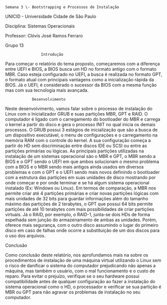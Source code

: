	Semana 3 \- Bootstrapping e Processos de Instalação

UNICID \- Universidade Cidade de São Paulo

Disciplina: Sistemas Operacionais

Professor: Clóvis José Ramos Ferraro

Grupo 13

					Introdução

Para começar o relatório do tema proposto, começaremos com a diferença entre UEFI e BIOS, a BIOS busca um HD no formato antigo com o formato MBR. Caso esteja configurado no UEFI, a busca é realizada no formato GPT, o formato atual com principais vantagens como a inicialização rápida da BIOS. Já o UEFI, é considerado o sucessor da BIOS com a mesma função mas com sua tecnologia mais avançada.

				Desenvolvimento

Neste desenvolvimento, vamos falar sobre o processo de instalação do Linux com o Inicializador GRUB e suas partições MBR, GPT e RAID. O computador é ligado com o carregamento do bootloader do MBR e carrega o kernel a partir do disco e gera o processo INIT no qual inicia os demais processos. O GRUB possui 3 estágios de inicialização que são a busca de um dispositivo executável, o menu de configurações e o carregamento na memória RAM com o controle do kernel. A sua configuração começa a partir do HD sem discriminação entre discos IDE ou SCSI ou entre as partições primárias ou lógicas. As principais partições utilizadas na instalação de um sistemas operacional são o MBR e GPT, o MBR sendo a BIOS e o GPT sendo o UEFI em que ambos solucionam o mesmo problema com a BIOS e o MBR sendo mais antigos ainda usados em diversos problemas e com o GPT e o UEFI sendo mais novos definindo o bootloader com a estrutura das partições em suas unidades de disco mostrando por onde começar e por onde terminar e se há algum sistema operacional instalado (Ex: Windows ou Linux). Em termos de comparação, a MBR nos permite criar até 4 partições primárias e criar novas partições lógicas com mais unidades de 32 bits para guardar informações além do tamanho máximo das partições de 2 terabytes, o GPT que possui 64 bits permite partições de até 10 terabytes com mais possibilidades de criar partições virtuais. Já o RAID, por exemplo, o RAID-1, junta-se dois HDs de forma espelhada sem junção do armazenamento de ambas as unidades. Porém, oferece mais segurança, com o outro disco assumindo o lugar do primeiro disco em caso de falhas onde ocorre a substituição de um dos discos para o uso dos arquivos.

Conclusão

Como conclusão deste relatório, nos aprofundamos mais na sobre os procedimentos de instalação de uma máquina virtual utilizando o Linux sem o risco de danificar o sistema do computador prejudicando não apenas a máquina, mas também o usuário, com o mal funcionamento e o custo de reparo. Para evitar o prejuízo, verifique se o seu hardware possui compatibilidade antes de qualquer configuração ao fazer a instalação do sistema operacional como o HD, o processador e verificar se sua partição é MBR ou GPT para não agravar os problemas de instalação no seu computador.

